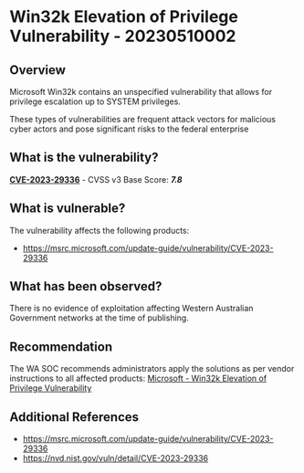 # Win32k Elevation of Privilege Vulnerability - 20230510002

## Overview

Microsoft Win32k contains an unspecified vulnerability that allows for privilege escalation up to SYSTEM privileges.

These types of vulnerabilities are frequent attack vectors for malicious cyber actors and pose significant risks to the federal enterprise

## What is the vulnerability?

[**CVE-2023-29336**](https://cve.mitre.org/cgi-bin/cvename.cgi?name=CVE-2023-29336) - CVSS v3 Base Score: ***7.8***

## What is vulnerable?

The vulnerability affects the following products:

* <https://msrc.microsoft.com/update-guide/vulnerability/CVE-2023-29336>

## What has been observed?

There is no evidence of exploitation affecting Western Australian Government networks at the time of publishing.

## Recommendation

The WA SOC recommends administrators apply the solutions as per vendor instructions to all affected products: [Microsoft -  Win32k Elevation of Privilege Vulnerability](https://msrc.microsoft.com/update-guide/vulnerability/CVE-2023-29336)

## Additional References

* <https://msrc.microsoft.com/update-guide/vulnerability/CVE-2023-29336>
* <https://nvd.nist.gov/vuln/detail/CVE-2023-29336>
